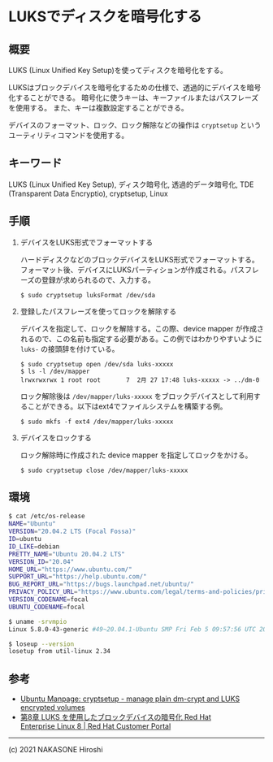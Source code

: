 # LUKSでディスクを暗号化する

## 概要
LUKS (Linux Unified Key Setup)を使ってディスクを暗号化をする。

LUKSはブロックデバイスを暗号化するための仕様で、透過的にデバイスを暗号化することができる。
暗号化に使うキーは、キーファイルまたはパスフレーズを使用する。
また、キーは複数設定することができる。

デバイスのフォーマット、ロック、ロック解除などの操作は `cryptsetup` というユーティリティコマンドを使用する。


## キーワード
LUKS (Linux Unified Key Setup), ディスク暗号化, 透過的データ暗号化, TDE (Transparent Data Encryptio), cryptsetup, Linux

## 手順
1. デバイスをLUKS形式でフォーマットする

    ハードディスクなどのブロックデバイスをLUKS形式でフォーマットする。フォーマット後、デバイスにLUKSパーティションが作成される。パスフレーズの登録が求められるので、入力する。
    ```
    $ sudo cryptsetup luksFormat /dev/sda
    ```

2. 登録したパスフレーズを使ってロックを解除する

    デバイスを指定して、ロックを解除する。この際、device mapper が作成されるので、この名前も指定する必要がある。この例ではわかりやすいように `luks-` の接頭辞を付けている。
    ```
    $ sudo cryptsetup open /dev/sda luks-xxxxx
    $ ls -l /dev/mapper
    lrwxrwxrwx 1 root root       7  2月 27 17:48 luks-xxxxx -> ../dm-0
    ```

    ロック解除後は `/dev/mapper/luks-xxxxx` をブロックデバイスとして利用することができる。以下はext4でファイルシステムを構築する例。

    ```
    $ sudo mkfs -f ext4 /dev/mapper/luks-xxxxx
    ```

3. デバイスをロックする

    ロック解除時に作成された device mapper を指定してロックをかける。
    ```
    $ sudo cryptsetup close /dev/mapper/luks-xxxxx
    ```

## 環境
```sh
$ cat /etc/os-release
NAME="Ubuntu"
VERSION="20.04.2 LTS (Focal Fossa)"
ID=ubuntu
ID_LIKE=debian
PRETTY_NAME="Ubuntu 20.04.2 LTS"
VERSION_ID="20.04"
HOME_URL="https://www.ubuntu.com/"
SUPPORT_URL="https://help.ubuntu.com/"
BUG_REPORT_URL="https://bugs.launchpad.net/ubuntu/"
PRIVACY_POLICY_URL="https://www.ubuntu.com/legal/terms-and-policies/privacy-policy"
VERSION_CODENAME=focal
UBUNTU_CODENAME=focal

$ uname -srvmpio
Linux 5.8.0-43-generic #49~20.04.1-Ubuntu SMP Fri Feb 5 09:57:56 UTC 2021 x86_64 x86_64 x86_64 GNU/Linux

$ loseup --version
losetup from util-linux 2.34
```

## 参考
- [Ubuntu Manpage: cryptsetup - manage plain dm-crypt and LUKS encrypted volumes](http://manpages.ubuntu.com/manpages/focal/en/man8/cryptsetup.8.html)
- [第8章 LUKS を使用したブロックデバイスの暗号化 Red Hat Enterprise Linux 8 | Red Hat Customer Portal](https://access.redhat.com/documentation/ja-jp/red_hat_enterprise_linux/8/html/security_hardening/encrypting-block-devices-using-luks_security-hardening)

---
(c) 2021 NAKASONE Hiroshi
